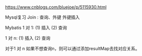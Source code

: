 https://www.cnblogs.com/bluejoe/p/5115930.html

Mysql复习
Join : 查询、外键
外键插入

Mybatis
1 对 1:
(1) 插入
(2) 查询

1 对 n:
(1) 插入
(2) 查询

对于1 对 n
如果不想查询n，则可以通过添加resultMap去找对应关系。